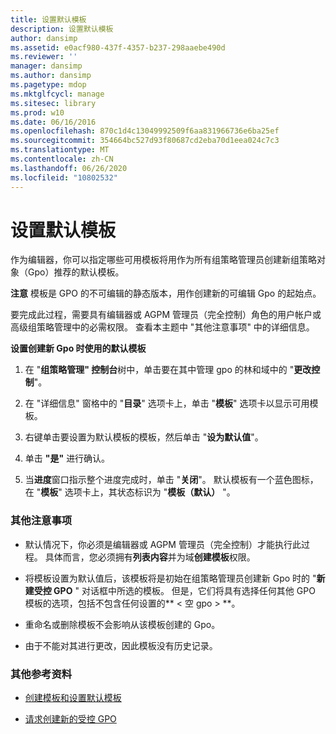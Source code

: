 ```yaml
---
title: 设置默认模板
description: 设置默认模板
author: dansimp
ms.assetid: e0acf980-437f-4357-b237-298aaebe490d
ms.reviewer: ''
manager: dansimp
ms.author: dansimp
ms.pagetype: mdop
ms.mktglfcycl: manage
ms.sitesec: library
ms.prod: w10
ms.date: 06/16/2016
ms.openlocfilehash: 870c1d4c13049992509f6aa831966736e6ba25ef
ms.sourcegitcommit: 354664bc527d93f80687cd2eba70d1eea024c7c3
ms.translationtype: MT
ms.contentlocale: zh-CN
ms.lasthandoff: 06/26/2020
ms.locfileid: "10802532"
---
```

# 设置默认模板


作为编辑器，你可以指定哪些可用模板将用作为所有组策略管理员创建新组策略对象（Gpo）推荐的默认模板。

**注意** 模板是 GPO 的不可编辑的静态版本，用作创建新的可编辑 Gpo 的起始点。

 

要完成此过程，需要具有编辑器或 AGPM 管理员（完全控制）角色的用户帐户或高级组策略管理中的必需权限。 查看本主题中 "其他注意事项" 中的详细信息。

**设置创建新 Gpo 时使用的默认模板**

1.  在 "**组策略管理" 控制台**树中，单击要在其中管理 gpo 的林和域中的 "**更改控制**"。

2.  在 "详细信息" 窗格中的 "**目录**" 选项卡上，单击 "**模板**" 选项卡以显示可用模板。

3.  右键单击要设置为默认模板的模板，然后单击 "**设为默认值**"。

4.  单击 **"是"** 进行确认。

5.  当**进度**窗口指示整个进度完成时，单击 "**关闭**"。 默认模板有一个蓝色图标，在 "**模板**" 选项卡上，其状态标识为 "**模板（默认）** "。

### 其他注意事项

-   默认情况下，你必须是编辑器或 AGPM 管理员（完全控制）才能执行此过程。 具体而言，您必须拥有**列表内容**并为域**创建模板**权限。

-   将模板设置为默认值后，该模板将是初始在组策略管理员创建新 Gpo 时的 "**新建受控 GPO** " 对话框中所选的模板。 但是，它们将具有选择任何其他 GPO 模板的选项，包括不包含任何设置的** &lt; 空 gpo &gt; **。

-   重命名或删除模板不会影响从该模板创建的 Gpo。

-   由于不能对其进行更改，因此模板没有历史记录。

### 其他参考资料

-   [创建模板和设置默认模板](creating-a-template-and-setting-a-default-template.md)

-   [请求创建新的受控 GPO](request-the-creation-of-a-new-controlled-gpo.md)

 

 





